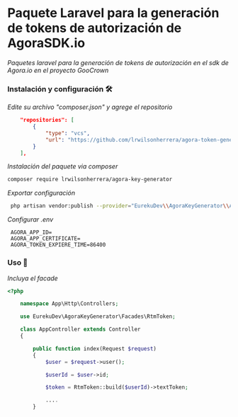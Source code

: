 # Paquete Laravel para la generación de tokens de autorización de AgoraSDK.io

_Paquetes laravel para la generación de tokens de autorización en el sdk de Agora.io en el proyecto GooCrown_

### Instalación y configuración 🛠️

_Edite su archivo "composer.json" y agrege el repositorio_

```json
	"repositories": [
        {
            "type": "vcs",
            "url": "https://github.com/lrwilsonherrera/agora-token-generator"
        }
    ],
```

_Instalación del paquete via composer_

```bash
composer require lrwilsonherrera/agora-key-generator
```

_Exportar configuración_

```bash
 php artisan vendor:publish --provider="EurekuDev\\AgoraKeyGenerator\\AgoraKeyGeneratorServiceProvider" --tag="config"
```

_Configurar .env_

```
 AGORA_APP_ID=
 AGORA_APP_CERTIFICATE=
 AGORA_TOKEN_EXPIERE_TIME=86400
```

### Uso 🚀

_Incluya el facade_

```php
<?php

    namespace App\Http\Controllers;

	use EurekuDev\AgoraKeyGenerator\Facades\RtmToken;

    class AppController extends Controller
    {

        public function index(Request $request)
		{
			$user = $request->user();

			$userId = $user->id;

			$token = RtmToken::build($userId)->textToken;

			....
		}   

```

